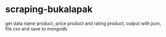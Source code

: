 # scraping-bukalapak
get data name product, price product and rating product, output with json, file csv and save to mongodb
